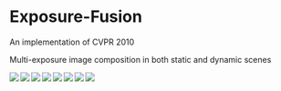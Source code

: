 # Exposure-Fusion
An implementation of CVPR 2010

Multi-exposure image composition in both static and dynamic scenes

<img src="exposure_results/bride.png" align="left" />

<img src="exposure_results/door.png" align="left" />

<img src="exposure_results/sunset1.png" align="left" />

<img src="exposure_results/sunset2.png" align="left" />

<img src="exposure_results/forest.png" align="left" />

<img src="exposure_results/foerest_re.png" align="left" />

<img src="exposure_results/arch.png" align="left" />

<img src="exposure_results/arch1.png" align="middle" />
